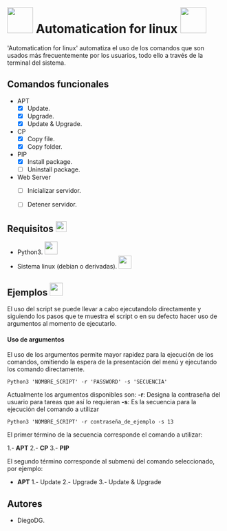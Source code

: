 # <img height="60" src="https://image.flaticon.com/icons/svg/311/311329.svg"> Automatication for linux <img height="60" src="https://image.flaticon.com/icons/svg/311/311329.svg">

'Automatication for linux' automatiza el uso de los comandos que son usados más frecuentemente por los usuarios, todo ello a través de la terminal del sistema.

## Comandos funcionales

* APT
    - [x] Update.
    - [x] Upgrade.
    - [x] Update & Upgrade.
* CP
    - [x] Copy file.
    - [x] Copy folder.
* PIP
    - [x] Install package.
    - [ ] Uninstall package.
* Web Server
    - [ ] Inicializar servidor.
    - [ ] Detener servidor.


## Requisitos <img height="25" src="https://github.githubassets.com/images/icons/emoji/unicode/1f4cb.png">
* Python3. <img height="30" src="https://image.flaticon.com/icons/svg/2/2181.svg">
* Sistema linux (debian o derivadas). <img height="30" src="https://image.flaticon.com/icons/svg/25/25719.svg">



## Ejemplos <img height="30" src="https://github.githubassets.com/images/icons/emoji/unicode/2699.png">

El uso del script se puede llevar a cabo ejecutandolo directamente y siguiendo los pasos que te muestra el script o en su defecto hacer uso de argumentos al momento de ejecutarlo.

#### Uso de argumentos

El uso de los argumentos permite mayor rapidez para la ejecución de los comandos, omitiendo la espera de la presentación del menú y ejecutando los comando directamente.

    Python3 'NOMBRE_SCRIPT' -r 'PASSWORD' -s 'SECUENCIA'

Actualmente los argumentos disponibles son:
**-r**: Designa la contraseña del usuario para tareas que así lo requieran
**-s**: Es la secuencia para la ejecución del comando a utilizar

    Python3 'NOMBRE_SCRIPT' -r contraseña_de_ejemplo -s 13

El primer término de la secuencia corresponde el comando a utilizar:

1.- **APT**
2.- **CP**
3.- **PIP**

El segundo término corresponde al submenú del comando seleccionado, por ejemplo:
* **APT**
    1.- Update
    2.- Upgrade
    3.- Update & Upgrade


## Autores

* DiegoDG.